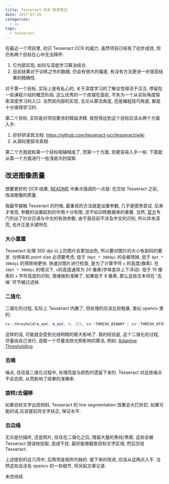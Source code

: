 ```yaml
---
title: Tesseract OCR 研究笔记
date: 2017-07-26
categories:
  - cv
tags:
  - tesseract
---
```


在最近一个项目里, 初识 Tesseract OCR 的威力. 虽然项目已经有了初步成效, 但仍有两个目标在心中无法释怀:

1. 它内部实现, 如何与深度学习算法结合.
1. 目前结果对于训练之外的数据, 仍会有很大的偏差, 有没有方法更进一步提高结果的精确性.

对于第一个目标, 实际上是有私心的, 关于深度学习的了解总觉得流于泛泛, 停留在一些课程介绍的概念阶段. 这么优秀的一个库摆在面前, 不失为一个从实际角度探索深度学习的入口. 当然其内部的实现, 无论从算法角度, 还是编程技巧角度, 都是十分值得学习的.

第二个目标, 实际是对项目要求的精益求精. 我觉得达到这个目标应该从两个方面入手:

1. 好好研读其文档: <https://github.com/tesseract-ocr/tesseract/wiki>
1. 从源码里探寻真相.

第二个方面就和第一个目标相辅相成了, 而第一个方面, 则更容易入手一些. 下面就从第一个方面进行一些浅层次的探索.

## 改进图像质量

想要更好的 OCR 结果, [README][0] 中重点强调的一点是: 在交给 Tesseract 之前, 改进图像的质量.

我最早接触 Tesseract 的时候, 最重视的方法就是设置参数, 几乎是摸黑尝试. 后来才发现, 参数的设置起到的作用十分有限, 还不如训练数据来的重要. 当然, [官方][1]专门列出了针对日语与中文的有效参数, 由于我目前不涉及中文的识别, 所以并未深究, 也许正是关键所在.

### 大小重置

Tesseract 处理 300 dpi 以上的图片会更加出色, 所以要对图片的大小有起码的要求. 分辨率和 point size 必须要考虑, 低于 `10pt * 300dpi` 的会被筛掉, 低于 `8pt * 300dpi` 的筛除地更快. 快速对图片进行检查, 是为了计算字符 `x` 的高度(像素). 在 `10pt * 300dpi` 的情况下, `x`的高度通常为 20 像素(字体差异上下浮动). 低于 10 像素的 `x` 字符高度的识别, 很难做到准确了, 如果低于 8 像素, 那么这些文本将在 '去噪' 环节被过滤掉.

### 二值化

二值化的过程, 实际上 Tesseract 内置了, 但处理的应该比较粗暴, 类似 opencv 里的:

```cpp
cv::threshold(m_mat, m_mat, 0, 255, cv::THRESH_BINARY | cv::THRESH_OTSU);
```

这样的话, 可能就会受到光线明暗的极大影响了. 我的经验是, 这个二值化的过程, 尽量由自己进行, 选取一个尽量去除光照影响的算法, 例如: [Adaptive Thresholding][2].

### 去噪

噪点, 往往是二值化过程中, 处理亮度与颜色时遗留下来的. Tesseract 对这些噪点不会去除, 从而影响了结果的准确率.

### 旋转/去偏移

如果目标文字出现倾斜, Tesseract 的 line segmentation 效果会大打折扣. 如果可能的话,应该提前将文字扶正, 保证水平.

### 去边缘

无论是扫描件, 还是照片, 往往在二值化之后, 残留大量的黑线/黑框. 这些会被 Tesseract 错误地拾取, 造成干扰. 最好能够截取目标文字区域, 然后交给 Tesseract.

上述提到的这几项中, 后两项是我所欠缺的. 接下来的改进, 应该从这两点入手. 当然这些会涉及 opencv 的一些细节, 将另起文章记录.

未完待续.

[0]: https://github.com/tesseract-ocr/tesseract/blob/master/README.md
[1]: https://github.com/tesseract-ocr/tesseract/wiki/ControlParams#useful-parameters-for-japanese-and-chinese
[2]: http://docs.opencv.org/trunk/d7/d4d/tutorial_py_thresholding.html
